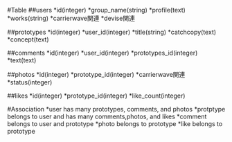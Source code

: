 #Table
  ##users
    *id(integer)
    *group_name(string)
    *profile(text)
    *works(string)
    *carrierwave関連
    *devise関連

  ##prototypes
    *id(integer)
    *user_id(integer)
    *title(string)
    *catchcopy(text)
    *concept(text)

  ##comments
    *id(integer)
    *user_id(integer)
    *prototypes_id(integer)
    *text(text)

  ##photos
    *id(integer)
    *prototype_id(integer)
    *carrierwave関連
    *status(integer)

  ##likes
    *id(integer)
    *prototype_id(integer)
    *like_count(integer)

#Association
  *user has many prototypes, comments, and photos
  *protptype belongs to user and has many comments,photos, and likes
  *comment belongs to user and prototype
  *photo belongs to prototype
  *like belongs to prototype

